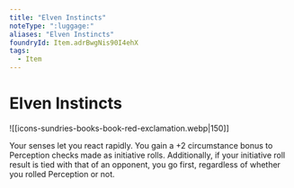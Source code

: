 ```yaml
---
title: "Elven Instincts"
noteType: ":luggage:"
aliases: "Elven Instincts"
foundryId: Item.adrBwgNis90I4ehX
tags:
  - Item
---
```


# Elven Instincts
![[icons-sundries-books-book-red-exclamation.webp|150]]

Your senses let you react rapidly. You gain a +2 circumstance bonus to Perception checks made as initiative rolls. Additionally, if your initiative roll result is tied with that of an opponent, you go first, regardless of whether you rolled Perception or not.
